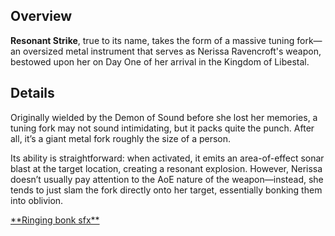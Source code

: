 <!-- title: Resonant Strike -->
<!-- quote: There I made a loud noise, now they'll be able to find us -->
<!-- chapters: -1 -->
<!-- images: (Nerissa's first time wielding Resonant Strike), (Resonant Strike viewed from the inventory), (Resonant Strike's ability activated) -->
<!-- model: true -->

## Overview

**Resonant Strike**, true to its name, takes the form of a massive tuning fork—an oversized metal instrument that serves as Nerissa Ravencroft's weapon, bestowed upon her on Day One of her arrival in the Kingdom of Libestal.

## Details

Originally wielded by the Demon of Sound before she lost her memories, a tuning fork may not sound intimidating, but it packs quite the punch. After all, it’s a giant metal fork roughly the size of a person.

Its ability is straightforward: when activated, it emits an area-of-effect sonar blast at the target location, creating a resonant explosion. However, Nerissa doesn’t usually pay attention to the AoE nature of the weapon—instead, she tends to just slam the fork directly onto her target, essentially bonking them into oblivion.

[\*\*Ringing bonk sfx\*\*](#embed:https://www.youtube.com/live/DDwNcYCtAXw?feature=shared&t=1628)
